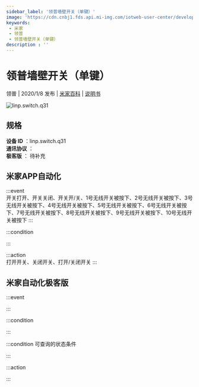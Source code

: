 ```yaml
---
sidebar_label: '领普墙壁开关（单键）'
image: 'https://cdn.cnbj1.fds.api.mi-img.com/iotweb-user-center/developer_16790476551837mKXvFzA.png?GalaxyAccessKeyId=AKVGLQWBOVIRQ3XLEW&Expires=9223372036854775807&Signature=67vxlEiaNYLKw+qQRBL4cy9GTSY='
keywords: 
 - 米家
 - 领普
 - 领普墙壁开关（单键）
description : ''
---
```

# 领普墙壁开关（单键）

领普 | 2020/1/8 发布 | [米家百科](https://home.mi.com/webapp/content/baike/product/index.html?model=linp.switch.q31) | [说明书](https://home.mi.com/views/introduction.html?model=linp.switch.q31&region=cn)

![linp.switch.q31](https://cdn.cnbj1.fds.api.mi-img.com/iotweb-user-center/developer_16790476551837mKXvFzA.png?GalaxyAccessKeyId=AKVGLQWBOVIRQ3XLEW&Expires=9223372036854775807&Signature=67vxlEiaNYLKw+qQRBL4cy9GTSY=)

## 规格  
> 
**设备 ID** ：linp.switch.q31  
**通讯协议** ：  
**极客版**  ： 待补充 


## 米家APP自动化  

:::event  
开关打开、开关关闭、开关开/关、1号无线开关被按下、2号无线开关被按下、3号无线开关被按下、4号无线开关被按下、5号无线开关被按下、6号无线开关被按下、7号无线开关被按下、8号无线开关被按下、9号无线开关被按下、10号无线开关被按下
:::

:::condition  

:::

:::action   
打开开关、关闭开关、打开/关闭开关
:::

## 米家自动化极客版  

:::event  

:::

:::condition  

:::

:::condition 可查询的状态条件  

:::

:::action  

:::

        

